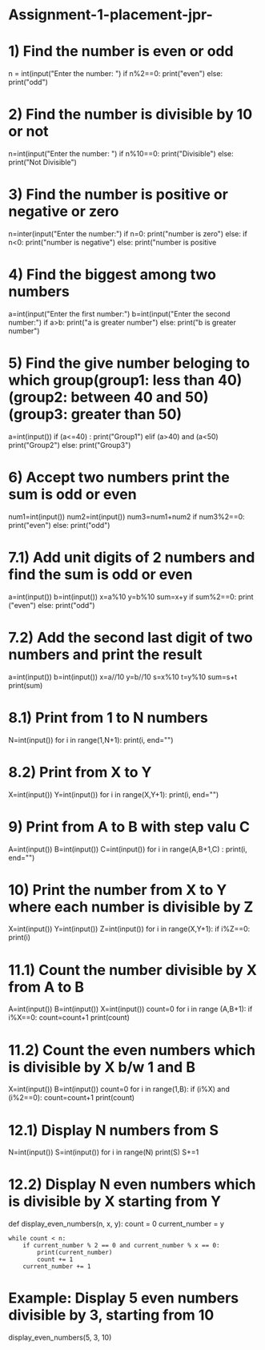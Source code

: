 # Assignment-1-placement-jpr-
# 1)  Find the number is even or odd
n = int(input("Enter the number: ") 
if n%2==0:
   print("even") 
else:
   print("odd")
   
# 2) Find the number is divisible by 10 or not
n=int(input("Enter the number: ") 
if n%10==0:
   print("Divisible")
else:
   print("Not Divisible")
   
# 3) Find the number is positive or negative or zero
n=inter(input("Enter the number:")
if n=0:
   print("number is zero") 
else:
   if n<0:
      print("number is negative") 
   else:
      print("number is positive
      
 # 4) Find the biggest among two numbers
 a=int(input("Enter the first number:") 
 b=int(input("Enter the second number:") 
 if a>b:
    print("a is greater number") 
 else:
    print("b is greater number") 
    
 # 5) Find the give number beloging to which group(group1: less than 40)  (group2: between 40 and 50) (group3: greater than 50)
 a=int(input()) 
 if (a<=40) :
    print("Group1") 
 elif (a>40) and (a<50) 
    print("Group2") 
 else:
    print("Group3") 
    
 # 6) Accept two numbers print the sum is odd or even
 num1=int(input()) 
 num2=int(input()) 
 num3=num1+num2
 if num3%2==0:
    print("even") 
 else:
    print("odd") 
    
 # 7.1) Add unit digits of 2 numbers and find the sum is odd or even
 a=int(input()) 
 b=int(input()) 
 x=a%10
 y=b%10
 sum=x+y
 if sum%2==0:
    print ("even") 
 else:
    print("odd") 
    
 # 7.2) Add the second last digit of two numbers and print the result
 a=int(input()) 
 b=int(input()) 
 x=a//10
 y=b//10
 s=x%10
 t=y%10
 sum=s+t
 print(sum) 
 
 # 8.1) Print from 1 to N numbers
 N=int(input()) 
 for i in range(1,N+1):
     print(i, end="") 
   
 # 8.2) Print from X to Y 
 X=int(input()) 
 Y=int(input()) 
 for i in range(X,Y+1):
     print(i, end="") 
     
 # 9) Print from A to B with step valu C
 A=int(input()) 
 B=int(input()) 
 C=int(input()) 
 for i in range(A,B+1,C) :
     print(i, end="") 
     
 # 10) Print the number from X to Y where each number is divisible by Z
 X=int(input()) 
 Y=int(input()) 
 Z=int(input()) 
 for i in range(X,Y+1):
     if i%Z==0:
        print(i) 
 
 # 11.1) Count the number divisible by X from A to B
 A=int(input()) 
 B=int(input()) 
 X=int(input()) 
 count=0
 for i in range (A,B+1):
     if i%X==0:
        count=count+1
 print(count) 

# 11.2) Count the even numbers which is divisible by X b/w 1 and B
X=int(input())
B=int(input())
count=0
for i in range(1,B):
    if (i%X) and (i%2==0):
       count=count+1
print(count) 

# 12.1) Display N numbers from S
 N=int(input()) 
 S=int(input()) 
 for i in range(N) 
      print(S) 
      S+=1
      
# 12.2) Display N even numbers which is divisible by X starting from Y

def display_even_numbers(n, x, y):
    count = 0
    current_number = y
    
    while count < n:
        if current_number % 2 == 0 and current_number % x == 0:
            print(current_number)
            count += 1
        current_number += 1

# Example: Display 5 even numbers divisible by 3, starting from 10
display_even_numbers(5, 3, 10)


 
 
   



